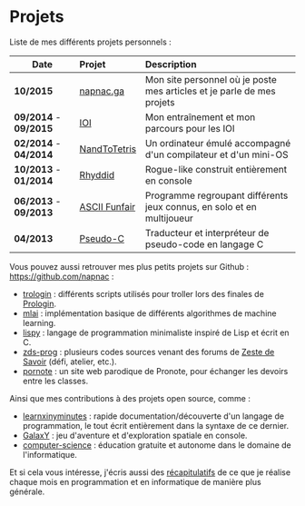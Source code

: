 Projets
=======


Liste de mes différents projets personnels :

| Date                      | Projet                                                        | Description                                                             |
| ------------------------- | :------------------------------------------------------------ | :---------------------------------------------------------------------- |
| **10/2015**               | [napnac.ga](/projets/napnac.html)             | Mon site personnel où je poste mes articles et je parle de mes projets  |
| **09/2014** - **09/2015** | [IOI](/projets/ioi.html)                      | Mon entraînement et mon parcours pour les IOI                           |
| **02/2014** - **04/2014** | [NandToTetris](/projets/nandtotetris.html)    | Un ordinateur émulé accompagné d'un compilateur et d'un mini-OS         |
| **10/2013** - **01/2014** | [Rhyddid](/projets/rhyddid.html)              | Rogue-like construit entièrement en console                             |
| **06/2013** - **09/2013** | [ASCII Funfair](/projets/ascii_funfair.html)  | Programme regroupant différents jeux connus, en solo et en multijoueur  |
| **04/2013**               | [Pseudo-C](/projets/pseudo-c.html)            | Traducteur et interpréteur de pseudo-code en langage C                  |

Vous pouvez aussi retrouver mes plus petits projets sur Github : <https://github.com/napnac> :

- [trologin](https://github.com/napnac/trologin) : différents scripts utilisés pour troller lors des finales de [Prologin](https://prologin.org/).
- [mlai](https://github.com/napnac/mlai) : implémentation basique de différents algorithmes de machine learning.
- [lispy](https://github.com/napnac/lispy) : langage de programmation minimaliste inspiré de Lisp et écrit en C.
- [zds-prog](https://github.com/napnac/zds-prog) : plusieurs codes sources venant des forums de [Zeste de Savoir](https://zestedesavoir.com/) (défi, atelier, etc.).
- [pornote](https://github.com/napnac/pornote) : un site web parodique de Pronote, pour échanger les devoirs entre les classes.

Ainsi que mes contributions à des projets open source, comme :

- [learnxinyminutes](https://github.com/adambard/learnxinyminutes-docs) : rapide documentation/découverte d'un langage de programmation, le tout écrit entièrement dans la syntaxe de ce dernier.
- [GalaxY](https://github.com/LeBuG63/GalaxY) : jeu d'aventure et d'exploration spatiale en console.
- [computer-science](https://github.com/napnac/computer-science) : éducation gratuite et autonome dans le domaine de l'informatique.

Et si cela vous intéresse, j'écris aussi des [récapitulatifs](/recap.html) de ce que je réalise chaque mois en programmation et en informatique de manière plus générale.

